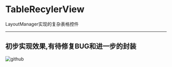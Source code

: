 # TableRecylerView
LayoutManager实现的复杂表格控件

--- 
初步实现效果,有待修复BUG和进一步的封装
--- 
![github](https://github.com/HYY-yu/TableRecylerView/blob/master/cat1.gif "show")
